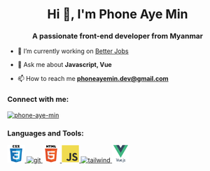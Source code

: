 <h1 align="center">Hi 👋, I'm Phone Aye Min</h1>
<h3 align="center">A passionate front-end developer from Myanmar</h3>

- 🔭 I’m currently working on [Better Jobs](https://betterjobs.co/)

- 💬 Ask me about **Javascript, Vue**

- 📫 How to reach me **phoneayemin.dev@gmail.com**

<h3 align="left">Connect with me:</h3>
<p align="left">
<a href="https://linkedin.com/in/phone-aye-min" target="blank"><img align="center" src="https://i.giphy.com/media/v1.Y2lkPTc5MGI3NjExYjY0MXFtZGkyMmJmYnZ5OW84MzBubjM4bWdzc3h2OTNzYjkyeG0yYyZlcD12MV9pbnRlcm5hbF9naWZfYnlfaWQmY3Q9Zw/qgQUggAC3Pfv687qPC/giphy.gif" alt="phone-aye-min" height="30" width="40" /></a>
</p>

<h3 align="left">Languages and Tools:</h3>
<p align="left"> <a href="https://www.w3schools.com/css/" target="_blank" rel="noreferrer"> <img src="https://raw.githubusercontent.com/devicons/devicon/master/icons/css3/css3-original-wordmark.svg" alt="css3" width="40" height="40"/> </a> <a href="https://git-scm.com/" target="_blank" rel="noreferrer"> <img src="https://www.vectorlogo.zone/logos/git-scm/git-scm-icon.svg" alt="git" width="40" height="40"/> </a> <a href="https://www.w3.org/html/" target="_blank" rel="noreferrer"> <img src="https://raw.githubusercontent.com/devicons/devicon/master/icons/html5/html5-original-wordmark.svg" alt="html5" width="40" height="40"/> </a> <a href="https://developer.mozilla.org/en-US/docs/Web/JavaScript" target="_blank" rel="noreferrer"> <img src="https://raw.githubusercontent.com/devicons/devicon/master/icons/javascript/javascript-original.svg" alt="javascript" width="40" height="40"/> </a> <a href="https://tailwindcss.com/" target="_blank" rel="noreferrer"> <img src="https://www.vectorlogo.zone/logos/tailwindcss/tailwindcss-icon.svg" alt="tailwind" width="40" height="40"/> </a> <a href="https://vuejs.org/" target="_blank" rel="noreferrer"> <img src="https://raw.githubusercontent.com/devicons/devicon/master/icons/vuejs/vuejs-original-wordmark.svg" alt="vuejs" width="40" height="40"/> </a> </p>
